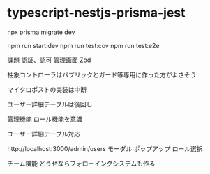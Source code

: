 # typescript-nestjs-prisma-jest

npx prisma migrate dev

npm run start:dev
npm run test:cov
npm run test:e2e

課題
認証、認可
管理画面
Zod


抽象コントローラはパブリックとガード等専用に作った方がよさそう

マイクロポストの実装は中断



ユーザー詳細テーブルは後回し

管理機能
ロール機能を意識

ユーザー詳細テーブル対応

http://localhost:3000/admin/users
モーダル ポップアップ ロール選択

チーム機能
どうせならフォローイングシステムも作る
